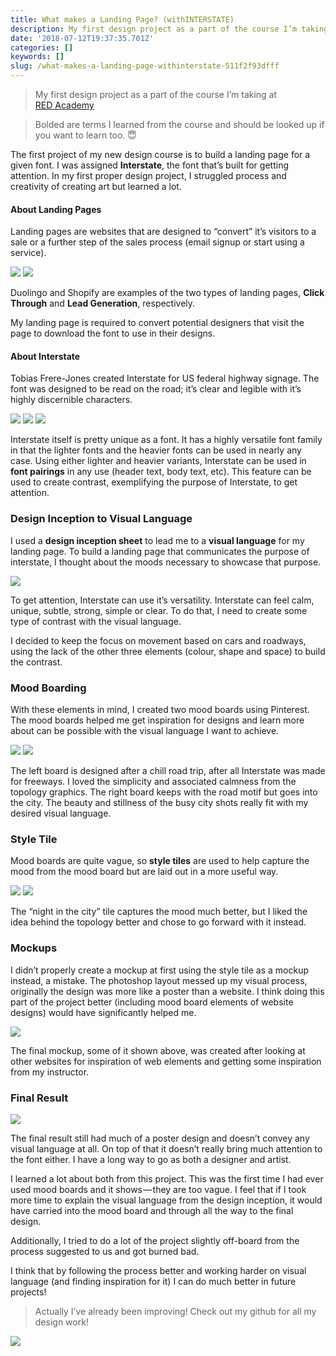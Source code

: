 ```yaml
---
title: What makes a Landing Page? (withINTERSTATE)
description: My first design project as a part of the course I’m taking at RED Academy
date: '2018-07-12T19:37:35.701Z'
categories: []
keywords: []
slug: /what-makes-a-landing-page-withinterstate-511f2f93dfff
---
```


> My first design project as a part of the course I’m taking at [RED Academy](https://medium.com/red-academy)

> Bolded are terms I learned from the course and should be looked up if you want to learn too. 😇

The first project of my new design course is to build a landing page for a given font. I was assigned **Interstate**, the font that’s built for getting attention. In my first proper design project, I struggled process and creativity of creating art but learned a lot.

#### About Landing Pages

Landing pages are websites that are designed to “convert” it’s visitors to a sale or a further step of the sales process (email signup or start using a service).

![](https://cdn-images-1.medium.com/max/600/1*j_Sidlq3wbk9dIr1anIunw.png)
![](https://cdn-images-1.medium.com/max/600/1*YVx6KbdXc-oeRsbyTvGjNg.png)

Duolingo and Shopify are examples of the two types of landing pages, **Click Through** and **Lead Generation**, respectively.

My landing page is required to convert potential designers that visit the page to download the font to use in their designs.

#### About Interstate

Tobias Frere-Jones created Interstate for US federal highway signage. The font was designed to be read on the road; it’s clear and legible with it’s highly discernible characters.

![](https://cdn-images-1.medium.com/max/400/1*0AVxvsuW8q2w8mmb2bJdbg.png)
![](https://cdn-images-1.medium.com/max/400/1*rj2GShc-m3_rGyv6Cgkpcw.png)
![](https://cdn-images-1.medium.com/max/400/1*t879NoXAN2HhCzoVhqAXWQ.png)

Interstate itself is pretty unique as a font. It has a highly versatile font family in that the lighter fonts and the heavier fonts can be used in nearly any case. Using either lighter and heavier variants, Interstate can be used in **font pairings** in any use (header text, body text, etc). This feature can be used to create contrast, exemplifying the purpose of Interstate, to get attention.

### Design Inception to Visual Language

I used a **design inception sheet** to lead me to a **visual language** for my landing page. To build a landing page that communicates the purpose of interstate, I thought about the moods necessary to showcase that purpose.

![](https://cdn-images-1.medium.com/max/800/1*S4C55b9XsuYrra4WHu89CA.png)

To get attention, Interstate can use it’s versatility. Interstate can feel calm, unique, subtle, strong, simple or clear. To do that, I need to create some type of contrast with the visual language.

I decided to keep the focus on movement based on cars and roadways, using the lack of the other three elements (colour, shape and space) to build the contrast.

### Mood Boarding

With these elements in mind, I created two mood boards using Pinterest. The mood boards helped me get inspiration for designs and learn more about can be possible with the visual language I want to achieve.

![](https://cdn-images-1.medium.com/max/600/1*uz3PhsXJ-HuamVdgGnb-Wg.png)
![](https://cdn-images-1.medium.com/max/600/1*nyecQyjDk2wpn2eIx4cDmg.png)

The left board is designed after a chill road trip, after all Interstate was made for freeways. I loved the simplicity and associated calmness from the topology graphics. The right board keeps with the road motif but goes into the city. The beauty and stillness of the busy city shots really fit with my desired visual language.

### Style Tile

Mood boards are quite vague, so **style tiles** are used to help capture the mood from the mood board but are laid out in a more useful way.

![](https://cdn-images-1.medium.com/max/600/1*pk838ykP61GPYRb1EaNX7Q.png)
![](https://cdn-images-1.medium.com/max/600/1*CfOIsEttnMLYzSX6q8uUuA.png)

The “night in the city” tile captures the mood much better, but I liked the idea behind the topology better and chose to go forward with it instead.

### Mockups

I didn’t properly create a mockup at first using the style tile as a mockup instead, a mistake. The photoshop layout messed up my visual process, originally the design was more like a poster than a website. I think doing this part of the project better (including mood board elements of website designs) would have significantly helped me.

![](https://cdn-images-1.medium.com/max/800/1*5PHJlw_j3Cj3YfwcQDmX0w.png)

The final mockup, some of it shown above, was created after looking at other websites for inspiration of web elements and getting some inspiration from my instructor.

### Final Result

![](https://cdn-images-1.medium.com/max/800/1*nv0RaslfjoC47CUeUYmNkA.png)

The final result still had much of a poster design and doesn’t convey any visual language at all. On top of that it doesn’t really bring much attention to the font either. I have a long way to go as both a designer and artist.

I learned a lot about both from this project. This was the first time I had ever used mood boards and it shows — they are too vague. I feel that if I took more time to explain the visual language from the design inception, it would have carried into the mood board and through all the way to the final design.

Additionally, I tried to do a lot of the project slightly off-board from the process suggested to us and got burned bad.

I think that by following the process better and working harder on visual language (and finding inspiration for it) I can do much better in future projects!

> Actually I’ve already been improving! Check out my github for all my design work!

![](https://cdn-images-1.medium.com/max/800/1*k3x4eNfGaG54H9skwyKeSA.png)